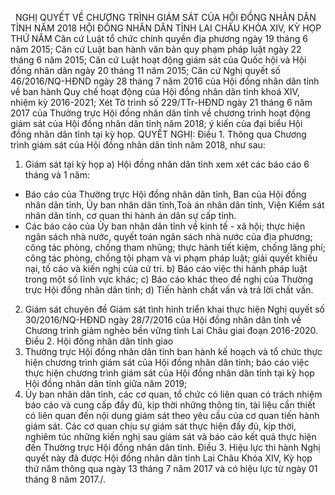 <jsontable name="bang_0"> </jsontable>
 
NGHỊ QUYẾT
VỀ CHƯƠNG TRÌNH GIÁM SÁT CỦA HỘI
ĐỒNG NHÂN DÂN TỈNH NĂM 2018
HỘI ĐỒNG NHÂN DÂN TỈNH LAI CHÂU
KHÓA XIV, KỲ HỌP THỨ NĂM
Căn cứ Luật tổ chức chính quyền địa phương ngày 19 tháng 6
năm 2015;
Căn cứ Luật ban hành văn bản quy phạm pháp luật ngày 22
tháng 6 năm 2015;
Căn cứ Luật hoạt động giám sát của Quốc hội và Hội đồng nhân
dân ngày 20 tháng 11 năm 2015;
Căn cứ Nghị quyết số 46/2016/NQ-HĐND ngày 28 tháng 7 năm
2016 của Hội đồng nhân dân tỉnh về ban hành Quy chế hoạt động của Hội đồng nhân
dân tỉnh khoá XIV, nhiệm kỳ 2016-2021;
Xét Tờ trình số 229/TTr-HĐND ngày 21 tháng 6 năm 2017 của
Thường trực Hội đồng nhân dân tỉnh về chương trình hoạt động giám sát của Hội
đồng nhân dân tỉnh năm 2018; ý kiến của đại biểu Hội đồng nhân dân tỉnh tại kỳ
họp.
QUYẾT NGHỊ:
Điều 1. Thông qua Chương trình giám sát của Hội đồng nhân dân tỉnh năm 2018,
như sau:
1. Giám sát tại kỳ họp
a) Hội đồng nhân dân tỉnh xem xét các báo cáo 6 tháng và 1
năm:
- Báo cáo của Thường trực Hội đồng nhân dân tỉnh, Ban của
Hội đồng nhân dân tỉnh, Ủy ban nhân dân tỉnh,Toà án nhân dân tỉnh, Viện Kiểm
sát nhân dân tỉnh, cơ quan thi hành án dân sự cấp tỉnh.
- Các báo cáo của Ủy ban nhân dân tỉnh về kinh tế - xã hội; thực hiện ngân sách nhà nước, quyết toán ngân sách nhà nước
của địa phương; công tác phòng, chống tham nhũng; thực hành tiết kiệm, chống
lãng phí; công tác phòng, chống tội phạm và vi phạm pháp luật; giải quyết khiếu
nại, tố cáo và kiến nghị của cử tri.
b) Báo cáo việc thi hành pháp luật trong một số lĩnh vực
khác;
c) Báo cáo khác theo đề nghị của Thường trực Hội đồng nhân
dân tỉnh;
d) Tiến hành chất vấn và trả lời chất vấn.
2. Giám sát chuyên đề
Giám sát tình hình triển khai thực hiện Nghị quyết số
30/2016/NQ-HĐND ngày 28/7/2016 của Hội đồng nhân dân tỉnh về Chương trình giảm
nghèo bền vững tỉnh Lai Châu giai đoạn 2016-2020.
Điều 2. Hội đồng nhân dân tỉnh giao
1. Thường trực Hội đồng nhân dân tỉnh ban hành kế hoạch và tổ chức thực hiện chương trình
giám sát của Hội đồng nhân dân tỉnh; báo cáo việc thực hiện chương trình giám
sát của Hội đồng nhân dân tỉnh tại kỳ họp Hội đồng nhân dân tỉnh giữa năm 2019;
2. Ủy
ban nhân dân tỉnh, các cơ quan, tổ chức có liên quan có trách nhiệm báo cáo và
cung cấp đầy đủ, kịp thời những thông tin, tài liệu cần thiết có liên quan đến
nội dung giám sát theo yêu cầu của cơ quan tiến hành giám sát. Các cơ quan chịu
sự giám sát thực hiện đầy đủ, kịp thời, nghiêm túc những kiến nghị sau giám sát
và báo cáo kết quả thực hiện đến Thường trực Hội đồng nhân dân tỉnh.
Điều 3. Hiệu lực thi hành
Nghị quyết này đã được Hội đồng nhân dân tỉnh Lai Châu Khóa
XIV, Kỳ họp thứ năm thông qua ngày 13 tháng 7 năm 2017 và có hiệu lực từ ngày 01
tháng 8 năm 2017./.
 
<jsontable name="bang_1"> </jsontable>